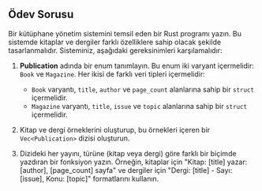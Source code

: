 ## Ödev Sorusu

Bir kütüphane yönetim sistemini temsil eden bir Rust programı yazın. Bu sistemde kitaplar ve dergiler farklı özelliklere sahip olacak şekilde tasarlanmalıdır. Sisteminiz, aşağıdaki gereksinimleri karşılamalıdır:

1. **Publication** adında bir enum tanımlayın. Bu enum iki varyant içermelidir: `Book` ve `Magazine`. Her ikisi de farklı veri tipleri içermelidir:

   - `Book` varyantı, `title`, `author` ve `page_count` alanlarına sahip bir `struct` içermelidir.
   - `Magazine` varyantı, `title`, `issue` ve `topic` alanlarına sahip bir `struct` içermelidir.

2. Kitap ve dergi örneklerini oluşturup, bu örnekleri içeren bir `Vec<Publication>` dizisi oluşturun.

3. Dizideki her yayını, türüne (kitap veya dergi) göre farklı bir biçimde yazdıran bir fonksiyon yazın. Örneğin, kitaplar için
   "Kitap: [title] yazar: [author], [page_count] sayfa" ve dergiler için "Dergi: [title] - Sayı: [issue], Konu: [topic]" formatlarını kullanın.
